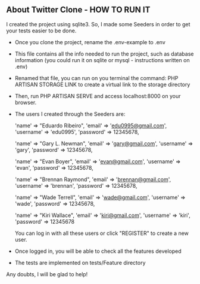 ## About Twitter Clone - HOW TO RUN IT

<!-- - [Simple, fast routing engine](https://laravel.com/docs/routing).
- [Powerful dependency injection container](https://laravel.com/docs/container).
- Multiple back-ends for [session](https://laravel.com/docs/session) and [cache](https://laravel.com/docs/cache) storage.
- Expressive, intuitive [database ORM](https://laravel.com/docs/eloquent).
- Database agnostic [schema migrations](https://laravel.com/docs/migrations).
- [Robust background job processing](https://laravel.com/docs/queues).
- [Real-time event broadcasting](https://laravel.com/docs/broadcasting).
 -->

 I created the project using sqlite3. So, I made some Seeders in order to get your tests easier to be done.
 - Once you clone the project, rename the .env-example to .env
 - This file contains all the info needed to run the project, such as database information (you could run it on sqlite or mysql - instructions written on .env)
 - Renamed that file, you can run on you terminal the command: PHP ARTISAN STORAGE LINK to create a virtual link to the storage directory
 - Then, run PHP ARTISAN SERVE and access localhost:8000 on your browser.
 - The users I created through the Seeders are:
    
    'name' => "Eduardo Ribeiro",
    'email' => 'edu0995@gmail.com',
    'username' => 'edu0995',
    'password' => 12345678,

    'name' => "Gary L. Newman",
    'email' => 'gary@gmail.com',
    'username' => 'gary',
    'password' => 12345678,

    'name' => "Evan Boyer",
    'email' => 'evan@gmail.com',
    'username' => 'evan',
    'password' => 12345678,

    'name' => "Brennan Raymond",
    'email' => 'brennan@gmail.com',
    'username' => 'brennan',
    'password' => 12345678,

    'name' => "Wade Terrell",
    'email' => 'wade@gmail.com',
    'username' => 'wade',
    'password' => 12345678,

    'name' => "Kiri Wallace",
    'email' => 'kiri@gmail.com',
    'username' => 'kiri',
    'password' => 12345678

    You can log in with all these users or click "REGISTER" to create a new user.

- Once logged in, you will be able to check all the features developed
- The tests are implemented on tests/Feature directory


Any doubts, I will be glad to help!
